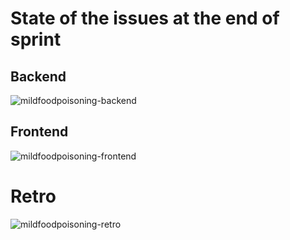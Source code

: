 # State of the issues at the end of sprint

## Backend
![mildfoodpoisoning-backend](/mildfoodpoisoning-back.png)

## Frontend
![mildfoodpoisoning-frontend](/mildfoodpoisoning-front.png)

# Retro

![mildfoodpoisoning-retro](/mildfoodpoisoning-retro.png)
